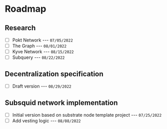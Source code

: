 # Roadmap

## Research

- [ ] Pokt Network --- `07/05/2022`
- [ ] The Graph --- `08/01/2022`
- [ ] Kyve Network --- `08/15/2022`
- [ ] Subquery --- `08/22/2022`

## Decentralization specification

- [ ] Draft version --- `08/29/2022`

## Subsquid network implementation

- [ ] Initial version based on substrate node template project --- `07/25/2022`
- [ ] Add vesting logic --- `08/08/2022`
